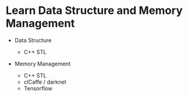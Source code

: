 # Learn Data Structure and Memory Management

* Data Structure
    * C++ STL

* Memory Management
    * C++ STL
    * clCaffe / darknet
    * Tensorflow
